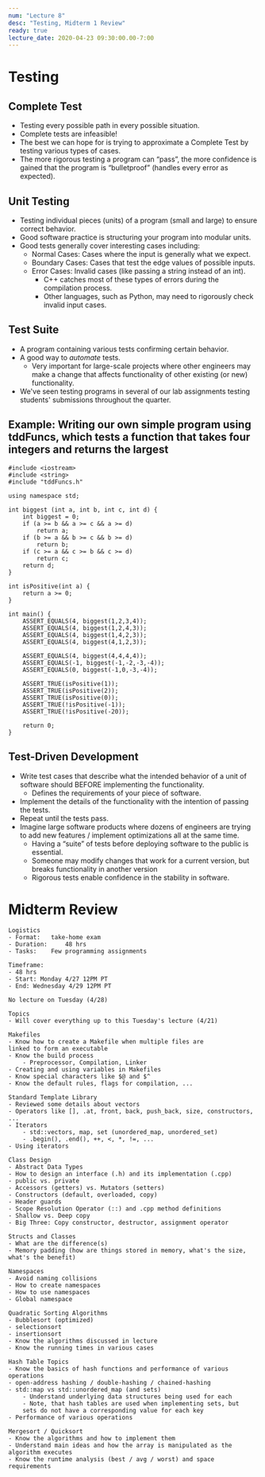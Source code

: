```yaml
---
num: "Lecture 8"
desc: "Testing, Midterm 1 Review"
ready: true
lecture_date: 2020-04-23 09:30:00.00-7:00
---
```


# Testing

## Complete Test
* Testing every possible path in every possible situation.
* Complete tests are infeasible!
* The best we can hope for is trying to approximate a Complete Test by testing various types of cases.
* The more rigorous testing a program can “pass”, the more confidence is gained that the program is “bulletproof” (handles every error as expected).

## Unit Testing
* Testing individual pieces (units) of a program (small and large) to ensure correct behavior.
* Good software practice is structuring your program into modular units.
* Good tests generally cover interesting cases including:
	* Normal Cases: Cases where the input is generally what we expect.
	* Boundary Cases: Cases that test the edge values of possible inputs.
	* Error Cases: Invalid cases (like passing a string instead of an int).
		* C++ catches most of these types of errors during the compilation process.
		* Other languages, such as Python, may need to rigorously check invalid input cases.

## Test Suite
* A program containing various tests confirming certain behavior.
* A good way to <i>automate</i> tests.
	* Very important for large-scale projects where other engineers may make a change that affects functionality of other existing (or new) functionality.
* We've seen testing programs in several of our lab assignments testing students' submissions throughout the quarter.

## Example: Writing our own simple program using tddFuncs, which tests a function that takes four integers and returns the largest

```
#include <iostream>
#include <string>
#include "tddFuncs.h"

using namespace std;

int biggest (int a, int b, int c, int d) {
	int biggest = 0;
	if (a >= b && a >= c && a >= d)
		return a;
	if (b >= a && b >= c && b >= d)
		return b;
	if (c >= a && c >= b && c >= d)
		return c;
	return d;
}

int isPositive(int a) {
	return a >= 0;
}

int main() {
	ASSERT_EQUALS(4, biggest(1,2,3,4));
	ASSERT_EQUALS(4, biggest(1,2,4,3));
	ASSERT_EQUALS(4, biggest(1,4,2,3));
	ASSERT_EQUALS(4, biggest(4,1,2,3));

	ASSERT_EQUALS(4, biggest(4,4,4,4));
	ASSERT_EQUALS(-1, biggest(-1,-2,-3,-4));
	ASSERT_EQUALS(0, biggest(-1,0,-3,-4));

	ASSERT_TRUE(isPositive(1));
	ASSERT_TRUE(isPositive(2));
	ASSERT_TRUE(isPositive(0));
	ASSERT_TRUE(!isPositive(-1));
	ASSERT_TRUE(!isPositive(-20));

	return 0;
}
```

## Test-Driven Development
* Write test cases that describe what the intended behavior of a unit of software should BEFORE implementing the functionality.
	* Defines the requirements of your piece of software.
* Implement the details of the functionality with the intention of passing the tests.
* Repeat until the tests pass.
* Imagine large software products where dozens of engineers are trying to add new features / implement optimizations all at the same time.
	* Having a “suite” of tests before deploying software to the public is essential.
	* Someone may modify changes that work for a current version, but breaks functionality in another version
	* Rigorous tests enable confidence in the stability in software.

# Midterm Review

```
Logistics
- Format:	take-home exam
- Duration: 	48 hrs
- Tasks:	Few programming assignments

Timeframe:
- 48 hrs
- Start: Monday 4/27 12PM PT
- End: Wednesday 4/29 12PM PT

No lecture on Tuesday (4/28)

Topics
- Will cover everything up to this Tuesday's lecture (4/21)

Makefiles
- Know how to create a Makefile when multiple files are
linked to form an executable
- Know the build process
    - Preprocessor, Compilation, Linker
- Creating and using variables in Makefiles
- Know special characters like $@ and $^
- Know the default rules, flags for compilation, ...

Standard Template Library 
- Reviewed some details about vectors
- Operators like [], .at, front, back, push_back, size, constructors, ...
- Iterators
    - std::vectors, map, set (unordered_map, unordered_set)
    - .begin(), .end(), ++, <, *, !=, ...
- Using iterators

Class Design
- Abstract Data Types
- How to design an interface (.h) and its implementation (.cpp)
- public vs. private
- Accessors (getters) vs. Mutators (setters)
- Constructors (default, overloaded, copy)
- Header guards
- Scope Resolution Operator (::) and .cpp method definitions
- Shallow vs. Deep copy
- Big Three: Copy constructor, destructor, assignment operator

Structs and Classes
- What are the difference(s)
- Memory padding (how are things stored in memory, what's the size,
what's the benefit)

Namespaces
- Avoid naming collisions
- How to create namespaces
- How to use namespaces
- Global namespace

Quadratic Sorting Algorithms
- Bubblesort (optimized)
- selectionsort
- insertionsort
- Know the algorithms discussed in lecture
- Know the running times in various cases

Hash Table Topics
- Know the basics of hash functions and performance of various
operations
- open-address hashing / double-hashing / chained-hashing
- std::map vs std::unordered_map (and sets)
    - Understand underlying data structures being used for each
    - Note, that hash tables are used when implementing sets, but
    sets do not have a corresponding value for each key
- Performance of various operations

Mergesort / Quicksort
- Know the algorithms and how to implement them
- Understand main ideas and how the array is manipulated as the
algorithm executes
- Know the runtime analysis (best / avg / worst) and space
requirements
```
